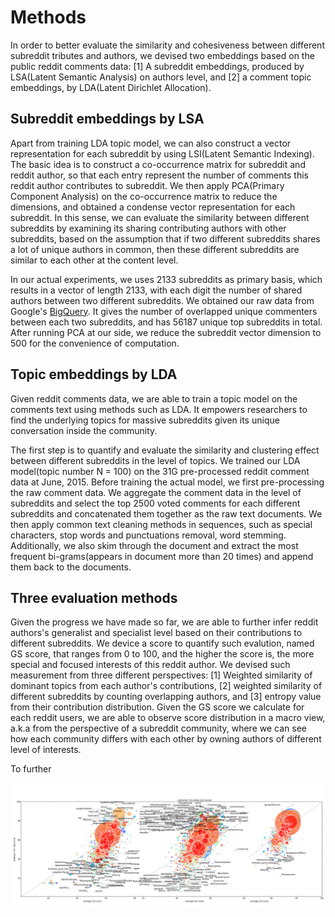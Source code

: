 # Methods

In order to better evaluate the similarity and cohesiveness between different subreddit tributes and authors, we devised two embeddings based on the public reddit comments data: [1] A subreddit embeddings, produced by LSA(Latent Semantic Analysis) on authors level, and [2] a comment topic embeddings, by LDA(Latent Dirichlet Allocation).

## Subreddit embeddings by LSA

Apart from training LDA topic model, we can also construct a vector representation for each subreddit by using LSI(Latent Semantic Indexing). The basic idea is to construct a co-occurrence matrix for subreddit and reddit author, so that each entry represent the number of comments this reddit author contributes to subreddit. We then apply PCA(Primary Component Analysis) on the co-occurrence matrix to reduce the dimensions, and obtained a condense vector representation for each subreddit. In this sense, we can evaluate the similarity between different subreddits by examining its sharing contributing authors with other subreddits, based on the assumption that if two different subreddits shares a lot of unique authors in common, then these different subreddits are similar to each other at the content level. 

In our actual experiments, we uses 2133 subreddits as primary basis, which results in a vector of length 2133, with each digit the number of shared authors between two different subreddits. We obtained our raw data from Google's [BigQuery](https://github.com/lmcinnes/subreddit_mapping/blob/master/BigQuery_queries.sql). It gives the number of overlapped unique commenters between each two subreddits, and has 56187 unique top subreddits in total. After running PCA at our side, we reduce the subreddit vector dimension to 500 for the convenience of computation.

## Topic embeddings by LDA

Given reddit comments data, we are able to train a topic model on the comments text using methods such as LDA. It empowers researchers to find the underlying topics for massive subreddits given its unique conversation inside the community. 

The first step is to quantify and evaluate the similarity and clustering effect between different subreddits in the level of topics. We trained our LDA model(topic number N = 100) on the 31G pre-processed reddit comment data at June, 2015. Before training the actual model, we first pre-processing the raw comment data. We aggregate the comment data in the level of subreddits and select the top 2500 voted comments for each different subreddits and concatenated them together as the raw text documents. We then apply common text cleaning methods in sequences, such as special characters, stop words and punctuations removal, word stemming. Additionally, we also skim through the document and extract the most frequent bi-grams(appears in document more than 20 times) and append them back to the documents.

## Three evaluation methods

Given the progress we have made so far, we are able to further infer reddit authors's generalist and specialist level based on their contributions to different subreddits. We device a score to quantify such evalution, named GS score, that ranges from 0 to 100, and the higher the score is, the more special and focused interests of this reddit author. We devised such measurement from three different perspectives: [1] Weighted similarity of dominant topics from each author's contributions, [2] weighted similarity of different subreddits by counting overlapping authors, and [3] entropy value from their contribution distribution. Given the GS score we calculate for each reddit users, we are able to observe score distribution in a macro view, a.k.a from the perspective of a subreddit community, where we can see how each community differs with each other by owning authors of different level of interests. 

To further 

![combined-gs-score](https://github.com/chocoluffy/redditQA/blob/master/9-Summary/images/combined-gs-score-new.jpg)